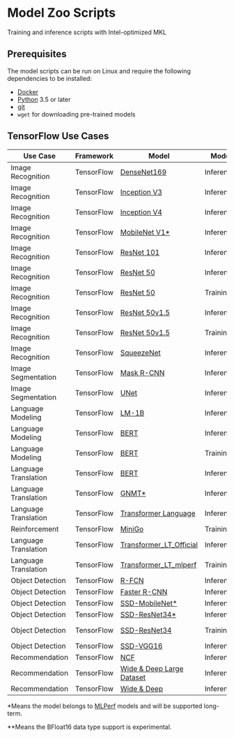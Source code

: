 # Model Zoo Scripts

Training and inference scripts with Intel-optimized MKL

## Prerequisites

The model scripts can be run on Linux and require the following
dependencies to be installed:
* [Docker](https://docs.docker.com/install/)
* [Python](https://www.python.org/downloads/) 3.5 or later
* [git](https://git-scm.com/book/en/v2/Getting-Started-Installing-Git)
* `wget` for downloading pre-trained models

## TensorFlow Use Cases

| Use Case               | Framework     | Model               | Mode      | Instructions    |
| -----------------------| --------------| ------------------- | --------- |------------------------------|
| Image Recognition      | TensorFlow    | [DenseNet169](https://arxiv.org/pdf/1608.06993.pdf)         | Inference | [FP32](image_recognition/tensorflow/densenet169/README.md#fp32-inference-instructions) |
| Image Recognition      | TensorFlow    | [Inception V3](https://arxiv.org/pdf/1512.00567.pdf)        | Inference | [Int8](image_recognition/tensorflow/inceptionv3/README.md#int8-inference-instructions) [FP32](image_recognition/tensorflow/inceptionv3/README.md#fp32-inference-instructions) |
| Image Recognition      | TensorFlow    | [Inception V4](https://arxiv.org/pdf/1602.07261.pdf)        | Inference | [Int8](image_recognition/tensorflow/inceptionv4/README.md#int8-inference-instructions) [FP32](image_recognition/tensorflow/inceptionv4/README.md#fp32-inference-instructions) |
| Image Recognition      | TensorFlow    | [MobileNet V1*](https://arxiv.org/pdf/1704.04861.pdf)        | Inference | [Int8](image_recognition/tensorflow/mobilenet_v1/README.md#int8-inference-instructions) [FP32](image_recognition/tensorflow/mobilenet_v1/README.md#fp32-inference-instructions) |
| Image Recognition      | TensorFlow    | [ResNet 101](https://arxiv.org/pdf/1512.03385.pdf)          | Inference | [Int8](image_recognition/tensorflow/resnet101/README.md#int8-inference-instructions) [FP32](image_recognition/tensorflow/resnet101/README.md#fp32-inference-instructions) |
| Image Recognition      | TensorFlow    | [ResNet 50](https://arxiv.org/pdf/1512.03385.pdf)           | Inference | [Int8](image_recognition/tensorflow/resnet50/README.md#int8-inference-instructions) [FP32](image_recognition/tensorflow/resnet50/README.md#fp32-inference-instructions)|
| Image Recognition      | TensorFlow    | [ResNet 50](https://arxiv.org/pdf/1512.03385.pdf)           | Training | [FP32](image_recognition/tensorflow/resnet50/README.md#fp32-training-instructions) [BFloat16**](image_recognition/tensorflow/resnet50/README.md#bfloat16-training-instructions)|
| Image Recognition      | TensorFlow    | [ResNet 50v1.5](https://github.com/tensorflow/models/tree/master/official/resnet) | Inference | [Int8](image_recognition/tensorflow/resnet50v1_5/README.md#int8-inference-instructions) [FP32](image_recognition/tensorflow/resnet50v1_5/README.md#fp32-inference-instructions) [BFloat16**](image_recognition/tensorflow/resnet50v1_5/README.md#bfloat16-inference-instructions)|
| Image Recognition      | TensorFlow    | [ResNet 50v1.5](https://github.com/tensorflow/models/tree/master/official/resnet) | Training | [FP32](image_recognition/tensorflow/resnet50v1_5/README.md#fp32-training-instructions) [BFloat16**](image_recognition/tensorflow/resnet50v1_5/README.md#bfloat16-training-instructions)|
| Image Recognition      | TensorFlow    | [SqueezeNet](https://arxiv.org/pdf/1602.07360.pdf)          | Inference | [FP32](image_recognition/tensorflow/squeezenet/README.md#fp32-inference-instructions) |
| Image Segmentation     | TensorFlow    | [Mask R-CNN](https://arxiv.org/pdf/1703.06870.pdf)          | Inference | [FP32](image_segmentation/tensorflow/maskrcnn/README.md#fp32-inference-instructions) |
| Image Segmentation     | TensorFlow    | [UNet](https://arxiv.org/pdf/1505.04597.pdf)                | Inference | [FP32](image_segmentation/tensorflow/unet/README.md#fp32-inference-instructions) |
| Language Modeling      | TensorFlow    | [LM-1B](https://arxiv.org/pdf/1602.02410.pdf)               | Inference | [FP32](language_modeling/tensorflow/lm-1b/README.md#fp32-inference-instructions) |
| Language Modeling      | TensorFlow    | [BERT](https://arxiv.org/pdf/1810.04805.pdf)                | Inference | [FP32](language_modeling/tensorflow/bert_large/README.md#fp32-inference-instructions) [BFloat16**](language_modeling/tensorflow/bert_large/README.md#bfloat16-inference-instructions) |
| Language Modeling      | TensorFlow    | [BERT](https://arxiv.org/pdf/1810.04805.pdf)                | Training  | [FP32](language_modeling/tensorflow/bert_large/README.md#fp32-training-instructions) [BFloat16**](language_modeling/tensorflow/bert_large/README.md#bfloat16-training-instructions) |
| Language Translation   | TensorFlow    | [BERT](https://arxiv.org/pdf/1810.04805.pdf)                | Inference | [FP32](language_translation/tensorflow/bert/README.md#fp32-inference-instructions) |
| Language Translation   | TensorFlow    | [GNMT*](https://arxiv.org/pdf/1609.08144.pdf)                | Inference | [FP32](language_translation/tensorflow/mlperf_gnmt/README.md#fp32-inference-instructions) |
| Language Translation   | TensorFlow    | [Transformer Language](https://arxiv.org/pdf/1706.03762.pdf)| Inference | [FP32](language_translation/tensorflow/transformer_language/README.md#fp32-inference-instructions) |
| Reinforcement          | TensorFlow    | [MiniGo](https://arxiv.org/abs/1712.01815.pdf)              | Training  | [FP32](reinforcement/tensorflow/minigo/README.md#fp32-training-instructions)|
| Language Translation   | TensorFlow    | [Transformer_LT_Official ](https://arxiv.org/pdf/1706.03762.pdf)| Inference | [FP32](language_translation/tensorflow/transformer_lt_official/README.md#fp32-inference-instructions) |
| Language Translation   | TensorFlow    | [Transformer_LT_mlperf ](https://arxiv.org/pdf/1706.03762.pdf)| Training | [FP32](language_translation/tensorflow/transformer_mlperf/README.md#fp32-training-instructions) [BFloat16**](language_translation/tensorflow/transformer_mlperf/README.md#bfloat16-training-instructions) |
| Object Detection       | TensorFlow    | [R-FCN](https://arxiv.org/pdf/1605.06409.pdf)               | Inference | [Int8](object_detection/tensorflow/rfcn/README.md#int8-inference-instructions) [FP32](object_detection/tensorflow/rfcn/README.md#fp32-inference-instructions) |
| Object Detection       | TensorFlow    | [Faster R-CNN](https://arxiv.org/pdf/1506.01497.pdf)        | Inference | [Int8](object_detection/tensorflow/faster_rcnn/README.md#int8-inference-instructions) [FP32](object_detection/tensorflow/faster_rcnn/README.md#fp32-inference-instructions) |
| Object Detection       | TensorFlow    | [SSD-MobileNet*](https://arxiv.org/pdf/1704.04861.pdf)       | Inference | [Int8](object_detection/tensorflow/ssd-mobilenet/README.md#int8-inference-instructions) [FP32](object_detection/tensorflow/ssd-mobilenet/README.md#fp32-inference-instructions) |
| Object Detection       | TensorFlow    | [SSD-ResNet34*](https://arxiv.org/pdf/1512.02325.pdf)        | Inference | [Int8](object_detection/tensorflow/ssd-resnet34/README.md#int8-inference-instructions) [FP32](object_detection/tensorflow/ssd-resnet34/README.md#fp32-inference-instructions) |
| Object Detection       | TensorFlow    | [SSD-ResNet34](https://arxiv.org/pdf/1512.02325.pdf)        | Training  | [FP32](object_detection/tensorflow/ssd-resnet34/README.md#fp32-training-instructions) [BFloat16**](object_detection/tensorflow/ssd-resnet34/README.md#bf16-training-instructions) |
| Object Detection       | TensorFlow    | [SSD-VGG16](https://arxiv.org/pdf/1512.02325.pdf)           | Inference | [Int8](object_detection/tensorflow/ssd_vgg16/README.md#int8-inference-instructions) [FP32](object_detection/tensorflow/ssd_vgg16/README.md#fp32-inference-instructions) |
| Recommendation         | TensorFlow    | [NCF](https://arxiv.org/pdf/1708.05031.pdf)                 | Inference | [FP32](recommendation/tensorflow/ncf/README.md#fp32-inference-instructions) |
| Recommendation         | TensorFlow    | [Wide & Deep Large Dataset](https://arxiv.org/pdf/1606.07792.pdf)	| Inference | [Int8](recommendation/tensorflow/wide_deep_large_ds/README.md#int8-inference-instructions) [FP32](recommendation/tensorflow/wide_deep_large_ds/README.md#fp32-inference-instructions) |
| Recommendation         | TensorFlow    | [Wide & Deep](https://arxiv.org/pdf/1606.07792.pdf)         | Inference | [FP32](recommendation/tensorflow/wide_deep/README.md#fp32-inference-instructions) |

*Means the model belongs to [MLPerf](https://mlperf.org/) models and will be supported long-term.

**Means the BFloat16 data type support is experimental.
